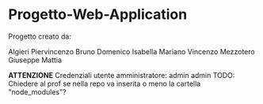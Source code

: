 # Progetto-Web-Application

Progetto creato da:

Algieri Piervincenzo
Bruno Domenico
Isabella Mariano Vincenzo
Mezzotero Giuseppe Mattia

**ATTENZIONE** Credenziali utente amministratore: admin admin
TODO: Chiedere al prof se nella repo va inserita o meno la cartella "node_modules"?
